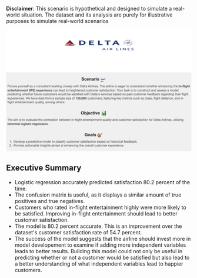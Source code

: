 **Disclaimer**: This scenario is hypothetical and designed to simulate a real-world situation. The dataset and its analysis are purely for illustrative purposes to simulate real-world scenarios

<img src = 'Problem_Statement.png'>

## Executive Summary
* Logistic regression accurately predicted satisfaction 80.2 percent of the time.
* The confusion matrix is useful, as it displays a similar amount of true positives and true negatives.
*  Customers who rated in-flight entertainment highly were more likely to be satisfied. Improving in-flight entertainment should lead to better customer satisfaction. 
*  The model is 80.2 percent accurate. This is an improvement over the dataset's customer satisfaction rate of 54.7 percent. 
*  The success of the model suggests that the airline should invest more in model developement to examine if adding more independent variables leads to better results. Building this model could not only be useful in predicting whether or not a customer would be satisfied but also lead to a better understanding of what independent variables lead to happier customers. 
